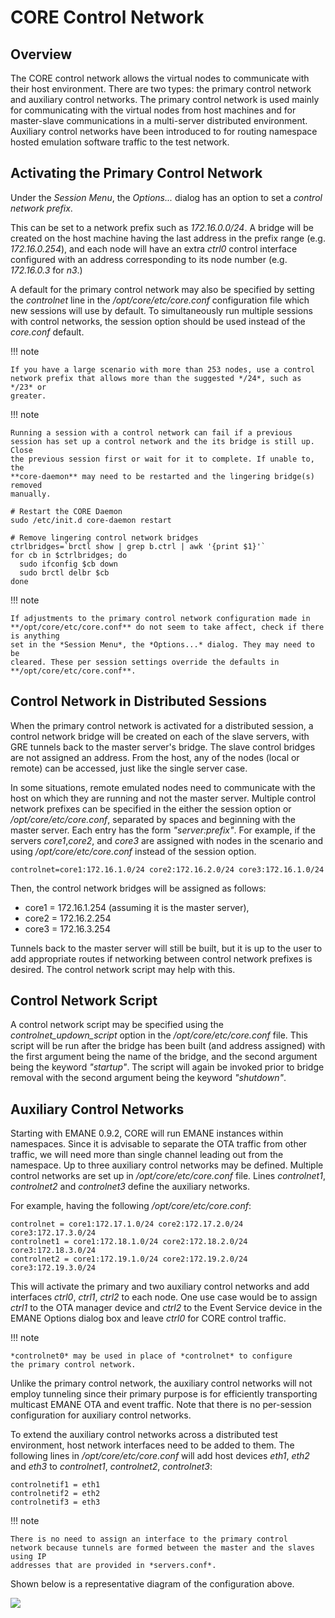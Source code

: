 # CORE Control Network

## Overview

The CORE control network allows the virtual nodes to communicate with their
host environment. There are two types: the primary control network and
auxiliary control networks. The primary control network is used mainly for
communicating with the virtual nodes from host machines and for master-slave
communications in a multi-server distributed environment. Auxiliary control
networks have been introduced to for routing namespace hosted emulation
software traffic to the test network.

## Activating the Primary Control Network

Under the *Session Menu*, the *Options...* dialog has an option to set a
*control network prefix*.

This can be set to a network prefix such as *172.16.0.0/24*. A bridge will
be created on the host machine having the last address in the prefix range
(e.g. *172.16.0.254*), and each node will have an extra *ctrl0* control
interface configured with an address corresponding to its node number
(e.g. *172.16.0.3* for *n3*.)

A default for the primary control network may also be specified by setting
the *controlnet* line in the */opt/core/etc/core.conf* configuration file which
new sessions will use by default. To simultaneously run multiple sessions with
control networks, the session option should be used instead of the *core.conf*
default.

!!! note

    If you have a large scenario with more than 253 nodes, use a control
    network prefix that allows more than the suggested */24*, such as */23* or
    greater.

!!! note

    Running a session with a control network can fail if a previous
    session has set up a control network and the its bridge is still up. Close
    the previous session first or wait for it to complete. If unable to, the
    **core-daemon** may need to be restarted and the lingering bridge(s) removed
    manually.

```shell
# Restart the CORE Daemon
sudo /etc/init.d core-daemon restart

# Remove lingering control network bridges
ctrlbridges=`brctl show | grep b.ctrl | awk '{print $1}'`
for cb in $ctrlbridges; do
  sudo ifconfig $cb down
  sudo brctl delbr $cb
done
```

!!! note

    If adjustments to the primary control network configuration made in
    **/opt/core/etc/core.conf** do not seem to take affect, check if there is anything
    set in the *Session Menu*, the *Options...* dialog. They may need to be
    cleared. These per session settings override the defaults in
    **/opt/core/etc/core.conf**.

## Control Network in Distributed Sessions

When the primary control network is activated for a distributed session, a
control network bridge will be created on each of the slave servers, with
GRE tunnels back to the master server's bridge. The slave control bridges
are not assigned an address. From the host, any of the nodes (local or remote)
can be accessed, just like the single server case.

In some situations, remote emulated nodes need to communicate with the host
on which they are running and not the master server. Multiple control network
prefixes can be specified in the either the session option or
*/opt/core/etc/core.conf*, separated by spaces and beginning with the master
server. Each entry has the form *"server:prefix"*. For example, if the servers
*core1*,*core2*, and *core3*  are assigned with nodes in the scenario and using
*/opt/core/etc/core.conf* instead of the session option.

```shell
controlnet=core1:172.16.1.0/24 core2:172.16.2.0/24 core3:172.16.1.0/24
```

Then, the control network bridges will be assigned as follows:

* core1 = 172.16.1.254 (assuming it is the master server),
* core2 = 172.16.2.254
* core3 = 172.16.3.254

Tunnels back to the master server will still be built, but it is up to the
user to add appropriate routes if networking between control network prefixes
is desired. The control network script may help with this.

## Control Network Script

A control network script may be specified using the *controlnet_updown_script*
option in the */opt/core/etc/core.conf* file. This script will be run after the
bridge has been built (and address assigned) with the first argument being the
name of the bridge, and the second argument being the keyword *"startup"*.
The script will again be invoked prior to bridge removal with the second
argument being the keyword *"shutdown"*.

## Auxiliary Control Networks

Starting with EMANE 0.9.2, CORE will run EMANE instances within namespaces.
Since it is advisable to separate the OTA traffic from other traffic, we will
need more than single channel leading out from the namespace. Up to three
auxiliary control networks may be defined. Multiple control networks are set
up in */opt/core/etc/core.conf* file. Lines *controlnet1*, *controlnet2* and
*controlnet3* define the auxiliary networks.

For example, having the following */opt/core/etc/core.conf*:

```shell
controlnet = core1:172.17.1.0/24 core2:172.17.2.0/24 core3:172.17.3.0/24
controlnet1 = core1:172.18.1.0/24 core2:172.18.2.0/24 core3:172.18.3.0/24
controlnet2 = core1:172.19.1.0/24 core2:172.19.2.0/24 core3:172.19.3.0/24
```

This will activate the primary and two auxiliary control networks and add
interfaces *ctrl0*, *ctrl1*, *ctrl2* to each node. One use case would be to
assign *ctrl1* to the OTA manager device and *ctrl2* to the Event Service
device in the EMANE Options dialog box and leave *ctrl0* for CORE control
traffic.

!!! note

    *controlnet0* may be used in place of *controlnet* to configure
    the primary control network.

Unlike the primary control network, the auxiliary control networks will not
employ tunneling since their primary purpose is for efficiently transporting
multicast EMANE OTA and event traffic. Note that there is no per-session
configuration for auxiliary control networks.

To extend the auxiliary control networks across a distributed test
environment, host network interfaces need to be added to them. The following
lines in */opt/core/etc/core.conf* will add host devices *eth1*, *eth2* and *eth3*
to *controlnet1*, *controlnet2*, *controlnet3*:

```shell
controlnetif1 = eth1
controlnetif2 = eth2
controlnetif3 = eth3
```

!!! note

    There is no need to assign an interface to the primary control
    network because tunnels are formed between the master and the slaves using IP
    addresses that are provided in *servers.conf*.

Shown below is a representative diagram of the configuration above.

![](static/controlnetwork.png)
